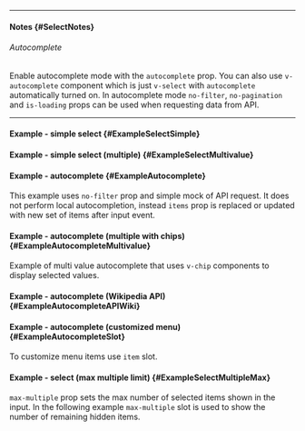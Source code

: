 ___

#### Notes {#SelectNotes}

###### Autocomplete

Enable autocomplete mode with the `autocomplete` prop. You can also use `v-autocomplete` component which is just `v-select` with `autocomplete` automatically turned on. In autocomplete mode `no-filter`, `no-pagination` and `is-loading` props can be used when requesting data from API.

---

#### Example - simple select {#ExampleSelectSimple}

<example name="ExampleSelectSimple"></example>

#### Example - simple select (multiple) {#ExampleSelectMultivalue}

<example name="ExampleSelectMultivalue"></example>

#### Example - autocomplete {#ExampleAutocomplete}

This example uses `no-filter` prop and simple mock of API request. It does not perform local autocompletion, instead `items` prop is replaced or updated with new set of items after input event.

<example name="ExampleAutocomplete"></example>

#### Example - autocomplete (multiple with chips) {#ExampleAutocompleteMultivalue}

Example of multi value autocomplete that uses `v-chip` components to display selected values.

<example name="ExampleAutocompleteMultivalue"></example>

#### Example - autocomplete (Wikipedia API) {#ExampleAutocompleteAPIWiki}

<example name="ExampleAutocompleteAPIWiki"></example>

#### Example - autocomplete (customized menu) {#ExampleAutocompleteSlot}

To customize menu items use `item` slot.

<example name="ExampleAutocompleteSlot"></example>

#### Example - select (max multiple limit) {#ExampleSelectMultipleMax}

`max-multiple` prop sets the max number of selected items shown in the input. In the following example `max-multiple` slot is used to show the number of remaining hidden items.

<example name="ExampleSelectMultipleMax"></example>

